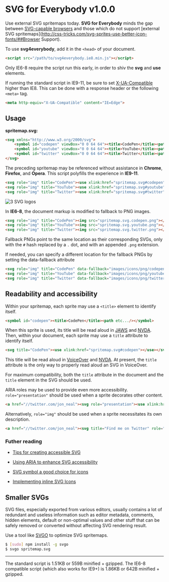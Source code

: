 # SVG for Everybody v1.0.0

Use external SVG spritemaps today. **SVG for Everybody** minds the gap between [SVG-capable browsers](http://caniuse.com/svg) and those which do not support [external SVG spritemaps](http://css-tricks.com/svg-sprites-use-better-icon-fonts/##Browser Support).

To use **svg4everybody**, add it in the `<head>` of your document.

```html
<script src="/path/to/svg4everybody.ie8.min.js"></script>
```

Only IE6-8 require the script run this early, in order to shiv the **svg** and **use** elements.

If running the standard script in IE9-11, be sure to set [X-UA-Compatible](http://www.modern.ie/en-us/performance/how-to-use-x-ua-compatible) higher than IE8. This can be done with a response header or the following `<meta>` tag.

```html
<meta http-equiv="X-UA-Compatible" content="IE=Edge">
```

## Usage

**spritemap.svg:**
```html
<svg xmlns="http://www.w3.org/2000/svg">
	<symbol id="codepen" viewBox="0 0 64 64"><title>CodePen</title><path etc.../></symbol>
	<symbol id="youtube" viewBox="0 0 64 64"><title>YouTube</title><path etc.../></symbol>
	<symbol id="twitter" viewBox="0 0 64 64"><title>Twitter</title><path etc.../></symbol>
</svg>
```

The preceding spritemap may be referenced without assistance in **Chrome**, **Firefox**, and **Opera**. This script polyfills the experience in **IE9-11**.

```html
<svg role="img" title="CodePen"><use xlink:href="spritemap.svg#codepen"></use></svg>
<svg role="img" title="YouTube"><use xlink:href="spritemap.svg#youtube"></use></svg>
<svg role="img" title="Twitter"><use xlink:href="spritemap.svg#twitter"></use></svg>
```

![3 SVG logos](http://i.imgur.com/87Npdzn.png)

In **IE6-8**, the document markup is modified to fallback to PNG images.

```html
<svg role="img" title="CodePen"><img src="spritemap.svg.codepen.png"></svg>
<svg role="img" title="YouTube"><img src="spritemap.svg.youtube.png"></svg>
<svg role="img" title="Twitter"><img src="spritemap.svg.twitter.png"></svg>
```

Fallback PNGs point to the same location as their corresponding SVGs, only with the `#` hash replaced by a `.` dot, and with an appended `.png` extension.

If needed, you can specify a different location for the fallback PNGs by setting the data-fallback attribute

```html
<svg role="img" title="CodePen" data-fallback="images/icons/png/codepen.png"><use xlink:href="spritemap.svg#codepen"></use></svg>
<svg role="img" title="YouTube" data-fallback="images/icons/png/youtube.png"><use xlink:href="spritemap.svg#youtube"></use></svg>
<svg role="img" title="Twitter" data-fallback="images/icons/png/twitter.png"><use xlink:href="spritemap.svg#twitter"></use></svg>
```

## Readability and accessibility

Within your spritemap, each sprite may use a `<title>` element to identify itself.

```html
<symbol id="codepen"><title>CodePen</title><path etc.../></symbol>
```

When this sprite is used, its title will be read aloud in [JAWS](http://www.freedomscientific.com/products/fs/JAWS-product-page.asp) and [NVDA](http://www.nvaccess.org/). Then, within your document, each sprite may use a `title` attribute to identify itself.

```html
<svg title="CodePen"><use xlink:href="spritemap.svg#codepen"></use></svg>
```

This title will be read aloud in [VoiceOver](http://www.apple.com/accessibility/osx/voiceover/) and [NVDA](http://www.nvaccess.org/). At present, the `title` attribute is the only way to properly read aloud an SVG in VoiceOver.

For maximum compatibility, both the `title` attribute in the document and the `title` element in the SVG should be used.

ARIA roles may be used to provide even more accessibility. `role="presentation"` should be used when a sprite decorates other content.

```html
<a href="//twitter.com/jon_neal"><svg role="presentation"><use xlink:href="sprite.svg#twitter"></svg> Find me on Twitter</a>
```

Alternatively, `role="img"` should be used when a sprite necessitates its own description.

```html
<a href="//twitter.com/jon_neal"><svg title="Find me on Twitter" role="img"><use xlink:href="sprite.svg#twitter"></svg></a>
```

### Futher reading

- [Tips for creating accessible SVG](https://www.sitepoint.com/tips-accessible-svg/)
- [Using ARIA to enhance SVG accessibility](http://blog.paciellogroup.com/2013/12/using-aria-enhance-svg-accessibility/)

- [SVG symbol a good choice for icons](http://css-tricks.com/svg-symbol-good-choice-icons/)

- [Implementing inline SVG Icons](https://kartikprabhu.com/article/inline-svg-icons)

## Smaller SVGs

SVG files, especially exported from various editors, usually contains a lot of redundant and useless information such as editor metadata, comments, hidden elements, default or non-optimal values and other stuff that can be safely removed or converted without affecting SVG rendering result.

Use a tool like [SVGO](https://github.com/svg/svgo) to optimize SVG spritemaps.

```sh
$ [sudo] npm install -g svgo
$ svgo spritemap.svg
```

---

The standard script is 1.51KB or 559B minified + gzipped. The IE6-8 compatible script (which also works for IE9+) is 1.86KB or 642B minified + gzipped.
